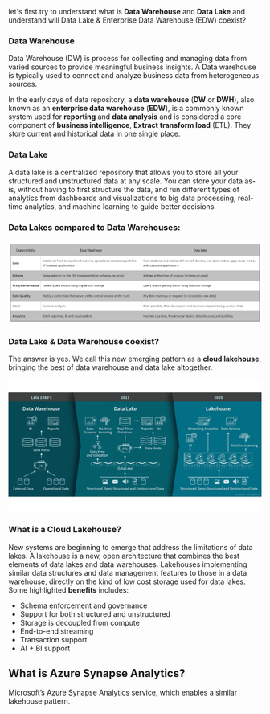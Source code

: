 
let's first try to understand what is **Data Warehouse** and **Data Lake** and understand will Data Lake & Enterprise Data Warehouse (EDW) coexist?

### Data Warehouse
Data Warehouse (DW) is process for collecting and managing data from varied sources to provide meaningful business insights. A Data warehouse is typically used to connect and analyze business data from heterogeneous sources.

In the early days of data repository, a **data warehouse** (**DW** or **DWH**), also known as an **enterprise data  warehouse** (**EDW**), is a commonly known system used for **reporting** and **data analysis** and is considered a core component of **business intelligence**, **Extract transform load** (ETL). They store current and historical data in one single place.

### Data Lake
A data lake is a centralized repository that allows you to store all your structured and unstructured data at any scale. You can store your data as-is, without having to first structure the data, and run different types of analytics from dashboards and visualizations to big data processing, real-time analytics, and machine learning to guide better decisions.

### Data Lakes compared to Data Warehouses:

![DLDW](https://github.com/gurditsingh/blog/blob/gh-pages/_screenshots/DataLake_DataWarehouse.jpg?raw=true)

### Data Lake & Data Warehouse coexist?
The answer is yes. We call this new emerging pattern as a **cloud lakehouse**, bringing the best of data warehouse and data lake altogether.

![DLDW](https://github.com/gurditsingh/blog/blob/gh-pages/_screenshots/data-lakehouse.png?raw=true)

### What is a Cloud Lakehouse?
New systems are beginning to emerge that address the limitations of data lakes. A lakehouse is a new, open architecture that combines the best elements of data lakes and data warehouses. Lakehouses implementing similar data structures and data management features to those in a data warehouse, directly on the kind of low cost storage used for data lakes. Some highlighted **benefits** includes:

 - Schema enforcement and governance
 - Support for both structured and unstructured
 - Storage is decoupled from compute
 - End-to-end streaming
 - Transaction support
 - AI + BI support

## What is Azure Synapse Analytics?

Microsoft’s Azure Synapse Analytics service, which enables a similar lakehouse pattern.
<!--stackedit_data:
eyJoaXN0b3J5IjpbLTc5ODUzMzA4MywzMDM3ODMyNjEsMTQ1Mz
g5NjAxMiwtMjA1Mzc1NDYyNywtODA0NTU5MTE2LDU5ODU4MDkx
NiwtNjAzMjA0OTQzLDMwOTE5NDAyMyw5NjkyNjY3NDQsMTgzNz
c0NDc4MCwtMTc3MjIyNTcwNCwtMTY5NDA4MjU2LC0xNjIwNjY3
MzI0LC0yMDI2Nzk1NzEzLC0xNjg5OTA4OTUyLDQ4Mjc2MzIwLD
ExODEzMTY0MSwtMTkyNzI1Nzg3MCwxNjExMTA0MTA1LC0xMTQz
MTc2MDY2XX0=
-->